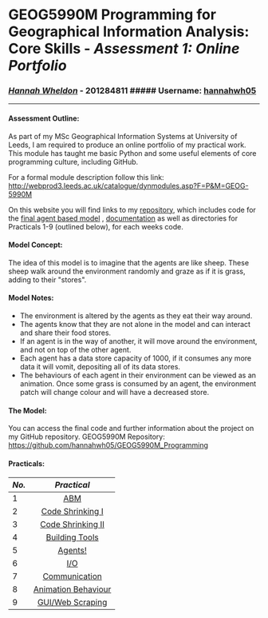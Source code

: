 # GEOG5990M Programming for Geographical Information Analysis: Core Skills - **_Assessment 1: Online Portfolio_**
### *[Hannah Wheldon](https://github.com/hannahwh05)* - **201284811** ##### Username: [hannahwh05](https://github.com/hannahwh05)
---

#### Assessment Outline:

As part of my MSc Geographical Information Systems at  University of Leeds, I am required to produce an online portfolio of my practical work. This module has taught me basic Python and some useful elements of core programming culture, including GitHub.

For a formal module description follow this link: http://webprod3.leeds.ac.uk/catalogue/dynmodules.asp?F=P&M=GEOG-5990M

On this website you will find links to my [repository](https://github.com/hannahwh05/GEOG5990M_Programming), which includes code for the [final agent based model](https://github.com/hannahwh05/GEOG5990M_Programming/tree/master/ABM_Final) , [documentation](https://github.com/hannahwh05/GEOG5990M_Programming/blob/master/README.md) as well as directories for Practicals 1-9 (outlined below), for each weeks code. 

#### Model Concept: 

The idea of this model is to imagine that the agents are like sheep. These sheep walk around the environment randomly and graze as if it is grass, adding to their "stores".

#### Model Notes:

* The environment is altered by the agents as they eat their way around.
* The agents know that they are not alone in the model and can interact and share their food stores.
* If an agent is in the way of another, it will move around the environment, and not on top of the other agent.
* Each agent has a data store capacity of 1000, if it consumes any more data it will vomit, depositing all of its data stores.
* The behaviours of each agent in their environment can be viewed as an animation. Once some grass is consumed by an agent, the environment patch will change colour and will have a decreased store.

#### The Model: 

You can access the final code and further information about the project on my GitHub repository.
GEOG5990M Repository: https://github.com/hannahwh05/GEOG5990M_Programming

#### Practicals:

| *No.* | *Practical*            | 
| ------|:--------------------:| 
| 1     | [ABM](https://github.com/hannahwh05/GEOG5990M_Programming/tree/master/Practical1_ABM)                  |
| 2     | [Code Shrinking I](https://github.com/hannahwh05/GEOG5990M_Programming/tree/master/Practical2_Code_shrinking_I)     |
| 3     | [Code Shrinking II](https://github.com/hannahwh05/GEOG5990M_Programming/tree/master/Practical3_Code_shrinking_II)    |
| 4     | [Building Tools](https://github.com/hannahwh05/GEOG5990M_Programming/tree/master/Practical4_Building_tools)       |
| 5     | [Agents!](https://github.com/hannahwh05/GEOG5990M_Programming/tree/master/Practical5_Agents!)              |
| 6     | [I/O](https://github.com/hannahwh05/GEOG5990M_Programming/tree/master/Practical6_IO)                  |
| 7     | [Communication](https://github.com/hannahwh05/GEOG5990M_Programming/tree/master/Practical7_Communication)        |
| 8     | [Animation Behaviour](https://github.com/hannahwh05/GEOG5990M_Programming/tree/master/Practical8_Animation_Behaviour)  |
| 9     | [GUI/Web Scraping](https://github.com/hannahwh05/GEOG5990M_Programming/tree/master/Practical8_Animation_Behaviour)     |


